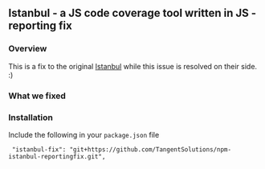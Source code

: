 ## Istanbul - a JS code coverage tool written in JS - reporting fix

### Overview

This is a fix to the original [Istanbul](https://github.com/gotwarlost/istanbul) while this issue is resolved on their side. :)

### What we fixed


### Installation

Include the following in your `package.json` file

     "istanbul-fix": "git+https://github.com/TangentSolutions/npm-istanbul-reportingfix.git",
